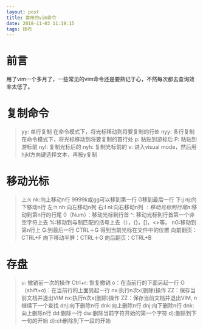 ```yaml
---
layout: post
title: 常用的vim命令
date: 2018-11-03 11:19:15
tags: 技巧
---
```

# 前言
用了vim一个多月了，一些常见的vim命令还是要熟记于心，不然每次都去查询效率太低了。
# 复制命令
>yy: 单行复制 在命令模式下，将光标移动到将要复制的行处
>nyy: 多行复制 在命令模式下，将光标移动到将要复制的首行处
>p: 粘贴到游标后
>P: 粘贴到游标前
>nyl: 复制光标后的
>nyh: 复制光标前的
>v: 进入visual mode，然后用hjkl方向键选择文本，再按y复制

# 移动光标
>上:k nk:向上移动n行 9999k或gg可以移到第一行 G移到最后一行
>下:j nj:向下移动n行
>左:h nh:向左移动n列
>右:l nl:向右移动n列
>$: 移动光标到行尾 n$:移动到第n行的行尾
>0（Num）：移动光标到行首
>^: 移动光标到行首第一个非空字符上去
>%:移动到与制匹配的括号上去（），{}，[]，<>等。
>nG:移动到第n行上 G:到最后一行
>CTRL＋G 得到当前光标在文件中的位置
>向前翻页：CTRL+F
>向下移动半屏：CTRL＋G
>向后翻页：CTRL+B
# 存盘
>u: 撤销前一次的操作
>Ctrl+r: 恢复撤销
>o：在当前行的下面另起一行
>O（shift+o)：在当前行的上面另起一行
>nx:执行n次x(删除)操作
>ZZ：保存当前文档并退出VIM
>nx:执行n次x(删除)操作
>ZZ：保存当前文档并退出VIM, n继续下一个查找
>dnj:向下删除n行
>dnk:向上删除n行
>dnj:向下删除n行
>dnk:向上删除n行
>dd:删除一行
>dw:删除当前字符开始的第一个字符
>d):删除到下一句的开始
>d}:ch删除到下一段的开始







